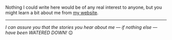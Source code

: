 

Nothing I could write here would be of any real interest to anyone, but you might learn a bit about me from [my website](martbetz.github.io).

---
_I can assure you that the stories you hear about me — if nothing else — have been WATERED DOWN!_ 😉
